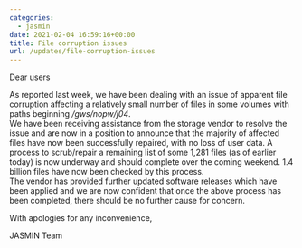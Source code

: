 ```yaml
---
categories:
  - jasmin
date: 2021-02-04 16:59:16+00:00
title: File corruption issues
url: /updates/file-corruption-issues
---
```



Dear users


As reported last week, we have been dealing with an issue of apparent file corruption affecting a relatively small number of files in some volumes with paths beginning */gws/nopw/j04*.  
We have been receiving assistance from the storage vendor to resolve the issue and are now in a position to announce that the majority of affected files have now been successfully repaired, with no loss of user data. A process to scrub/repair a remaining list of some 1,281 files (as of earlier today) is now underway and should complete over the coming weekend. 1.4 billion files have now been checked by this process.  
The vendor has provided further updated software releases which have been applied and we are now confident that once the above process has been completed, there should be no further cause for concern.


With apologies for any inconvenience,


JASMIN Team

